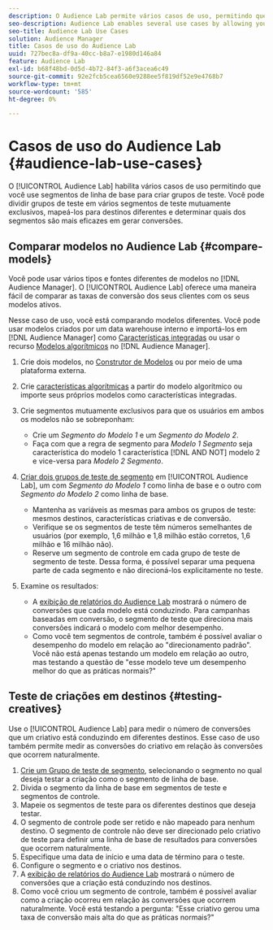 ```yaml
---
description: O Audience Lab permite vários casos de uso, permitindo que você use segmentos de linha de base para criar grupos de teste. Você pode dividir grupos de teste em vários segmentos de teste mutuamente exclusivos, mapeá-los para destinos diferentes e determinar quais dos segmentos são mais eficazes em gerar conversões.
seo-description: Audience Lab enables several use cases by allowing you to use baseline segments for creating test groups. You can divide test groups into several mutually exclusive test segments, map these to different destinations and then determine which of the segments are most effective in driving conversions.
seo-title: Audience Lab Use Cases
solution: Audience Manager
title: Casos de uso do Audience Lab
uuid: 727bec8a-df9a-40cc-b8a7-e1980d146a84
feature: Audience Lab
exl-id: b68f48bd-0d5d-4b72-84f3-a6f3acea6c49
source-git-commit: 92e2fcb5cea6560e9288ee5f819df52e9e4768b7
workflow-type: tm+mt
source-wordcount: '585'
ht-degree: 0%

---
```


# Casos de uso do Audience Lab {#audience-lab-use-cases}

O [!UICONTROL Audience Lab] habilita vários casos de uso permitindo que você use segmentos de linha de base para criar grupos de teste. Você pode dividir grupos de teste em vários segmentos de teste mutuamente exclusivos, mapeá-los para destinos diferentes e determinar quais dos segmentos são mais eficazes em gerar conversões.

## Comparar modelos no Audience Lab {#compare-models}

Você pode usar vários tipos e fontes diferentes de modelos no [!DNL Audience Manager]. O [!UICONTROL Audience Lab] oferece uma maneira fácil de comparar as taxas de conversão dos seus clientes com os seus modelos ativos.

<!-- audience-lab-compare-models.xml -->

Nesse caso de uso, você está comparando modelos diferentes. Você pode usar modelos criados por um data warehouse interno e importá-los em [!DNL Audience Manager] como [Características integradas](../../features/traits/create-onboarded-rule-based-traits.md#create-rules-based-or-onboarded-traits) ou usar o recurso [Modelos algorítmicos](../../features/algorithmic-models/understanding-models.md) no [!DNL Audience Manager].

1. Crie dois modelos, no [Construtor de Modelos](../../features/algorithmic-models/create-model.md) ou por meio de uma plataforma externa.
1. Crie [características algorítmicas](../../features/traits/create-algorithmic-traits.md) a partir do modelo algorítmico ou importe seus próprios modelos como características integradas.
1. Crie segmentos mutuamente exclusivos para que os usuários em ambos os modelos não se sobreponham:

   * Crie um *Segmento do Modelo 1* e um *Segmento do Modelo 2*.
   * Faça com que a regra de segmento para *Modelo 1 Segmento* seja característica do modelo 1 característica [!DNL AND NOT] modelo 2 e vice-versa para *Modelo 2 Segmento*.

1. [Criar dois grupos de teste de segmento](../../features/audience-lab/audience-lab-manage-test-groups.md#create-test-groups) em [!UICONTROL Audience Lab], um com *Segmento do Modelo 1* como linha de base e o outro com *Segmento do Modelo 2* como linha de base.

   * Mantenha as variáveis as mesmas para ambos os grupos de teste: mesmos destinos, características criativas e de conversão.
   * Verifique se os segmentos de teste têm números semelhantes de usuários (por exemplo, 1,6 milhão e 1,8 milhão estão corretos, 1,6 milhão e 16 milhão não).
   * Reserve um segmento de controle em cada grupo de teste de segmento de teste. Dessa forma, é possível separar uma pequena parte de cada segmento e não direcioná-los explicitamente no teste.

1. Examine os resultados:

   * A [exibição de relatórios do Audience Lab](../../features/audience-lab/audience-lab-reporting-view.md) mostrará o número de conversões que cada modelo está conduzindo. Para campanhas baseadas em conversão, o segmento de teste que direciona mais conversões indicará o modelo com melhor desempenho.
   * Como você tem segmentos de controle, também é possível avaliar o desempenho do modelo em relação ao &quot;direcionamento padrão&quot;. Você não está apenas testando um modelo em relação ao outro, mas testando a questão de &quot;esse modelo teve um desempenho melhor do que as práticas normais?&quot;

## Teste de criações em destinos {#testing-creatives}

<!-- audience-lab-creatives-across-destinations.xml -->

Use o [!UICONTROL Audience Lab] para medir o número de conversões que um criativo está conduzindo em diferentes destinos. Esse caso de uso também permite medir as conversões do criativo em relação às conversões que ocorrem naturalmente.

1. [Crie um Grupo de teste de segmento](../../features/audience-lab/audience-lab-manage-test-groups.md#create-test-groups), selecionando o segmento no qual deseja testar a criação como o segmento de linha de base.
1. Divida o segmento da linha de base em segmentos de teste e segmentos de controle.
1. Mapeie os segmentos de teste para os diferentes destinos que deseja testar.
1. O segmento de controle pode ser retido e não mapeado para nenhum destino. O segmento de controle não deve ser direcionado pelo criativo de teste para definir uma linha de base de resultados para conversões que ocorrem naturalmente.
1. Especifique uma data de início e uma data de término para o teste.
1. Configure o segmento e o criativo nos destinos.
1. A [exibição de relatórios do Audience Lab](../../features/audience-lab/audience-lab-reporting-view.md) mostrará o número de conversões que a criação está conduzindo nos destinos.
1. Como você criou um segmento de controle, também é possível avaliar como a criação ocorreu em relação às conversões que ocorrem naturalmente. Você está testando a pergunta: &quot;Esse criativo gerou uma taxa de conversão mais alta do que as práticas normais?&quot;
